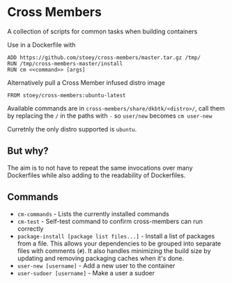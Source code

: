 # Cross Members #

A collection of scripts for common tasks when building containers

Use in a Dockerfile with
```
ADD https://github.com/stoey/cross-members/master.tar.gz /tmp/
RUN /tmp/cross-members-master/install
RUN cm <<command>> [args]
```

Alternatively pull a Cross Member infused distro image
```
FROM stoey/cross-members:ubuntu-latest
```

Available commands are in `cross-members/share/dkbtk/<distro>/`, call them by replacing the `/` in the paths with `-` so `user/new` becomes `cm user-new`

Curretnly the only distro supported is `ubuntu`.
## But why? ##

The aim is to not have to repeat the same invocations over many Dockerfiles while also adding to the readability of Dockerfiles.

## Commands ##
* `cm-commands` - Lists the currently installed commands
* `cm-test` - Self-test command to confirm cross-members can run correctly
* `package-install [package list files...]` - Install a list of packages from a file.  This allows your dependencies to be grouped into separate files with comments (`#`).  It also handles minimizing the build size by updating and removing packaging caches when it's done.
* `user-new [username]` - Add a new user to the container
* `user-sudoer [username]` - Make a user a sudoer

